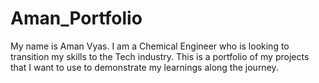 # Aman_Portfolio
My name is Aman Vyas. I am a Chemical Engineer who is looking to transition my skills to the Tech industry. This is a portfolio of my projects that I want to use to demonstrate my learnings along the journey. 
